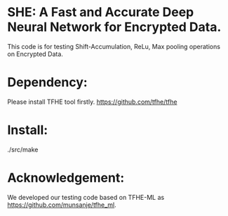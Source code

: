 # SHE: A Fast and Accurate Deep Neural Network for Encrypted Data. 
This code is for testing Shift-Accumulation, ReLu, Max pooling operations on Encrypted Data. 

# Dependency:
Please install TFHE tool firstly. https://github.com/tfhe/tfhe

# Install:
./src/make

# Acknowledgement:
We developed our testing code based on TFHE-ML as https://github.com/munsanje/tfhe_ml.



